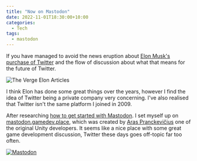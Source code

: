 ```yaml
---
title: "Now on Mastodon"
date: 2022-11-01T18:30:00+10:00
categories:
  - Tech
tags:
  - mastodon
---
```

If you have managed to avoid the news eruption about [Elon Musk's purchase of Twitter](https://www.theverge.com/2022/10/27/23184519/elon-musk-twitter-acquisition-deal-complete-agreement) and the flow of discussion about what that means for the future of Twitter. 

![The Verge Elon Articles](/uploads/2022/11/theverge-elon-popular.png#center)

I think Elon has done some great things over the years, however I find the idea of Twitter being a private company very concerning. I've also realised that Twitter isn't the same platform I joined in 2009.

After researching [how to get started with Mastodon](https://www.theverge.com/2017/4/7/15183128/mastodon-open-source-twitter-clone-how-to-use). I set myself up on [mastodon.gamedev.place](https://mastodon.gamedev.place/about), which was created by [Aras Pranckevičius](https://aras-p.info/) one of the original Unity developers. It seems like a nice place with some great game development discussion, Twitter these days goes off-topic far too often.

[![Mastodon](/uploads/2022/11/mastodon.svg#center)](https://joinmastodon.org/)
